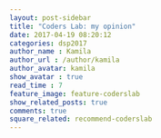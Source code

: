 ```yaml
---
layout: post-sidebar
title: "Coders Lab: my opinion"
date: 2017-04-19 08:20:12
categories: dsp2017
author_name : Kamila
author_url : /author/kamila
author_avatar: kamila
show_avatar : true
read_time : 7
feature_image: feature-coderslab
show_related_posts: true
comments: true
square_related: recommend-coderslab
---
```





